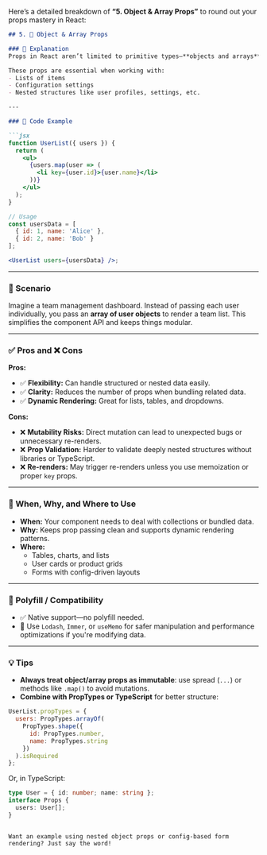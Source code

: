 Here’s a detailed breakdown of **“5. Object & Array Props”** to round out your props mastery in React:

```markdown
## 5. 🧩 Object & Array Props

### 🧠 Explanation
Props in React aren’t limited to primitive types—**objects and arrays** can be passed to convey structured, complex data.

These props are essential when working with:
- Lists of items
- Configuration settings
- Nested structures like user profiles, settings, etc.

---

### 🧪 Code Example

```jsx
function UserList({ users }) {
  return (
    <ul>
      {users.map(user => (
        <li key={user.id}>{user.name}</li>
      ))}
    </ul>
  );
}

// Usage
const usersData = [
  { id: 1, name: 'Alice' },
  { id: 2, name: 'Bob' }
];

<UserList users={usersData} />;
```

---

### 📖 Scenario

Imagine a team management dashboard. Instead of passing each user individually, you pass an **array of user objects** to render a team list. This simplifies the component API and keeps things modular.

---

### ✅ Pros and ❌ Cons

**Pros:**
- ✅ **Flexibility:** Can handle structured or nested data easily.
- ✅ **Clarity:** Reduces the number of props when bundling related data.
- ✅ **Dynamic Rendering:** Great for lists, tables, and dropdowns.

**Cons:**
- ❌ **Mutability Risks:** Direct mutation can lead to unexpected bugs or unnecessary re-renders.
- ❌ **Prop Validation:** Harder to validate deeply nested structures without libraries or TypeScript.
- ❌ **Re-renders:** May trigger re-renders unless you use memoization or proper `key` props.

---

### 📌 When, Why, and Where to Use

- **When:** Your component needs to deal with collections or bundled data.
- **Why:** Keeps prop passing clean and supports dynamic rendering patterns.
- **Where:**
  - Tables, charts, and lists
  - User cards or product grids
  - Forms with config-driven layouts

---

### 🧯 Polyfill / Compatibility

- ✅ Native support—no polyfill needed.
- 🔧 Use `Lodash`, `Immer`, or `useMemo` for safer manipulation and performance optimizations if you're modifying data.

---

### 💡 Tips

- **Always treat object/array props as immutable**: use spread (`...`) or methods like `.map()` to avoid mutations.
- **Combine with PropTypes or TypeScript** for better structure:

```js
UserList.propTypes = {
  users: PropTypes.arrayOf(
    PropTypes.shape({
      id: PropTypes.number,
      name: PropTypes.string
    })
  ).isRequired
};
```

Or, in TypeScript:

```ts
type User = { id: number; name: string };
interface Props {
  users: User[];
}
```
```

Want an example using nested object props or config-based form rendering? Just say the word!